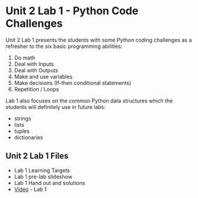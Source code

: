 # Unit 2 Lab 1 - Python Code Challenges

Unit 2 Lab 1 presents the students with some Python coding challenges as a refresher to the 
six basic programming abilities:

1. Do math
2. Deal with Inputs
3. Deal with Outputs
4. Make and use variables
5. Make decisions (If-then conditional statements)
6. Repetition / Loops

Lab 1 also focuses on the common Python data structures which the students will definitely use in future labs:

* strings
* lists
* tuples
* dictionaries

## Unit 2 Lab 1 Files

* Lab 1 Learning Targets
* Lab 1 pre-lab slideshow
* Lab 1 Hand out and solutions
* [Video](./Videos2L1.md) - Lab 1
